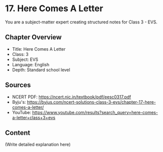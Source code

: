 # 17. Here Comes A Letter

You are a subject-matter expert creating structured notes for Class 3 - EVS.

## Chapter Overview
- Title: Here Comes A Letter
- Class: 3
- Subject: EVS
- Language: English
- Depth: Standard school level

## Sources
- NCERT PDF: https://ncert.nic.in/textbook/pdf/eesc0317.pdf
- Byju's: https://byjus.com/ncert-solutions-class-3-evs/chapter-17-here-comes-a-letter/
- YouTube: https://www.youtube.com/results?search_query=here-comes-a-letter+class+3+evs

## Content
(Write detailed explanation here)
